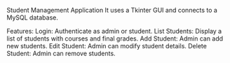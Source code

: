 Student Management Application
It uses a Tkinter GUI and connects to a MySQL database.

Features:
Login: Authenticate as admin or student.
List Students: Display a list of students with courses and final grades.
Add Student: Admin can add new students.
Edit Student: Admin can modify student details.
Delete Student: Admin can remove students.

